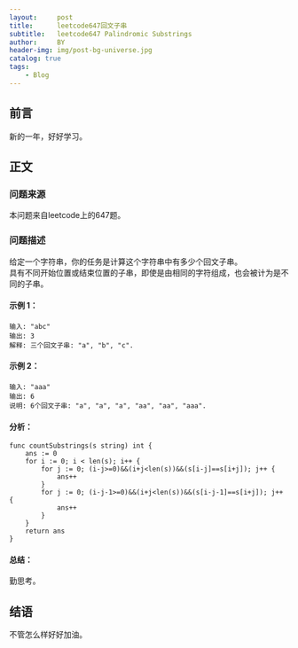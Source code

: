 ```yaml
---
layout:     post
title:      leetcode647回文子串
subtitle:   leetcode647 Palindromic Substrings
author:     BY
header-img: img/post-bg-universe.jpg
catalog: true
tags:
    - Blog
---
```



## 前言

新的一年，好好学习。

## 正文

### 问题来源

本问题来自leetcode上的647题。

### 问题描述

给定一个字符串，你的任务是计算这个字符串中有多少个回文子串。  
具有不同开始位置或结束位置的子串，即使是由相同的字符组成，也会被计为是不同的子串。

#### 示例 1：
```
输入: "abc"
输出: 3
解释: 三个回文子串: "a", "b", "c".
```

#### 示例 2：
```
输入: "aaa"
输出: 6
说明: 6个回文子串: "a", "a", "a", "aa", "aa", "aaa".
```

#### 分析：
```
func countSubstrings(s string) int {
    ans := 0
    for i := 0; i < len(s); i++ {
        for j := 0; (i-j>=0)&&(i+j<len(s))&&(s[i-j]==s[i+j]); j++ {
            ans++
        }
        for j := 0; (i-j-1>=0)&&(i+j<len(s))&&(s[i-j-1]==s[i+j]); j++ {
            ans++
        }
    }
    return ans
}
```
#### 总结：
勤思考。  

## 结语
不管怎么样好好加油。
